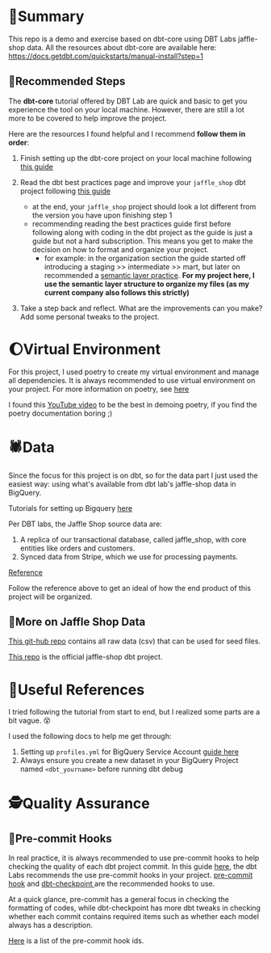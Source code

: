 # :robot:Summary
This repo is a demo and exercise based on dbt-core using DBT Labs jaffle-shop data.
All the resources about dbt-core are available here: https://docs.getdbt.com/quickstarts/manual-install?step=1

## :dancer:Recommended Steps

The **dbt-core** tutorial offered by DBT Lab are quick and basic to get you experience the tool on your local machine. However, there are still a lot more to be covered to help improve the project.

Here are the resources I found helpful and I recommend **follow them in order**:

1. Finish setting up the dbt-core project on your local machine following [this guide](https://docs.getdbt.com/quickstarts/manual-install?step=1)

2. Read the dbt best practices page and improve your `jaffle_shop` dbt project following [this guide](https://docs.getdbt.com/guides/best-practices)
    - at the end, your `jaffle_shop` project should look a lot different from the version you have upon finishing step 1
    - recommending reading the best practices guide first before following along with coding in the dbt project as the guide is just a guide but not a hard subscription. This means you get to make the decision on how to format and organize your project.
      - for example: in the organization section the guide started off introducing a staging >> intermediate >> mart, but later on recommended a [semantic layer practice](https://docs.getdbt.com/guides/best-practices/how-we-structure/5-semantic-layer-marts). **For my project here, I use the semantic layer structure to organize my files (as my current company also follows this strictly)**

3. Take a step back and reflect. What are the improvements can you make? Add some personal tweaks to the project.

# :moon:Virtual Environment

For this project, I used poetry to create my virtual environment and manage all dependencies.
It is always recommended to use virtual environment on your project.
For more information on poetry, see [here](https://python-poetry.org/docs/basic-usage/)

I found this [YouTube video](https://youtu.be/0f3moPe_bhk?feature=shared) to be the best in demoing poetry, if you find the poetry documentation boring ;)

# :spider:Data

Since the focus for this project is on dbt, so for the data part I just used the easiest way: using what's available from dbt lab's jaffle-shop data in BigQuery.

Tutorials for setting up Bigquery [here](https://docs.getdbt.com/quickstarts/bigquery?step=2)

Per DBT labs, the Jaffle Shop source data are:

1. A replica of our transactional database, called jaffle_shop, with core entities like orders and customers.
2. Synced data from Stripe, which we use for processing payments.

[Reference](https://docs.getdbt.com/guides/best-practices/how-we-structure/1-guide-overview#guide-structure-overview)

Follow the reference above to get an ideal of how the end product of this project will be organized.

## :apple:More on Jaffle Shop Data

[This git-hub repo](https://github.com/dbt-labs/jaffle-shop-data) contains all raw data (csv) that can be used for seed files.

[This repo](https://github.com/dbt-labs/jaffle_shop-dev/tree/master) is the official jaffle-shop dbt project.

# :book:Useful References

I tried following the tutorial from start to end, but I realized some parts are a bit vague. 😵

I used the following docs to help me get through:

1. Setting up `profiles.yml` for BigQuery Service Account [guide here](https://docs.getdbt.com/docs/core/connect-data-platform/bigquery-setup)
2. Always ensure you create a new dataset in your BigQuery Project named `<dbt_yourname>` before running dbt debug

# 🕵️Quality Assurance

## 🎰Pre-commit Hooks

In real practice, it is always recommended to use pre-commit hooks to help checking the quality of each dbt project commit.
In this guide [here](https://docs.getdbt.com/guides/best-practices/how-we-style/6-how-we-style-conclusion#pre-commit-hooks), the dbt Labs recommends the use pre-commit hooks in your project. [pre-commit hook](https://pre-commit.com/) and [dbt-checkpoint ](https://github.com/dbt-checkpoint/dbt-checkpoint) are the recommended hooks to use.

At a quick glance, pre-commit has a general focus in checking the formatting of codes, while dbt-checkpoint has more dbt tweaks in checking whether each commit contains required items such as whether each model always has a description.

[Here](https://pre-commit.com/hooks.html) is a list of the pre-commit hook ids.
